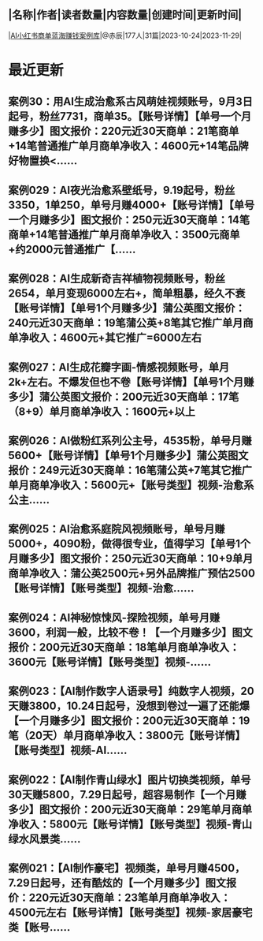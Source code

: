 |名称|作者|读者数量|内容数量|创建时间|更新时间|
---
|[AI小红书商单蓝海赚钱案例库](https://xiaobot.net/p/chichen01?refer=0b133df9-27dc-423b-8101-639049001c13)|@赤辰|177人|31篇|2023-10-24|2023-11-29|

# 最近更新
## 案例30：用AI生成治愈系古风萌娃视频账号，9月3日起号，粉丝7731，商单35。【账号详情】【单号一个月赚多少】图文报价：220元近30天商单：21笔商单+14笔普通推广单月商单净收入：4600元+14笔品牌好物置换<......
## 案例029：AI夜光治愈系壁纸号，9.19起号，粉丝3350，1单250，单号月赚4000+【账号详情】【单号一个月赚多少】图文报价：250元近30天商单：14笔商单+14笔普通推广单月商单净收入：3500元商单+约2000元普通推广【......
## 案例028：AI生成新奇吉祥植物视频账号，粉丝2654，单月变现6000左右+，简单粗暴，经久不衰【账号详情】【单号1个月赚多少】蒲公英图文报价：240元近30天商单：19笔蒲公英+8笔其它推广单月商单净收入：4600元+其它推广=6000左右
## 案例027：AI生成花瓣字画-情感视频账号，单月2k+左右。不爆发但也不卷【账号详情】【单号1个月赚多少】蒲公英图文报价：200元近30天商单：17笔（8+9）单月商单净收入：1600元+以上
## 案例026：AI做粉红系列公主号，4535粉，单号月赚5600+【账号详情】【单号1个月赚多少】蒲公英图文报价：249元近30天商单：16笔蒲公英+7笔其它推广单月商单净收入：5600元+【账号类型】视频-治愈系公主......
## 案例025：AI治愈系庭院风视频账号，单号月赚5000+，4090粉，做得很专业，值得学习【单号1个月赚多少】图文报价：250元近30天商单：10+9单月商单净收入：蒲公英2500元+另外品牌推广预估2500【账号详情】【账号类型】视频-治愈......
## 案例024：AI神秘惊悚风-探险视频，单号月赚3600，利润一般，比较不卷！【一个月赚多少】图文报价：200元近30天商单：18笔单月商单净收入：3600元【账号详情】【账号类型】视频-......
## 案例023：【AI制作数字人语录号】纯数字人视频，20天赚3800，10.24日起号，没想到卷过一遍了还能爆【一个月赚多少】图文报价：200元近30天商单：19笔（20天）单月商单净收入：3800元【账号详情】【账号类型】视频-AI......
## 案例022：【AI制作青山绿水】图片切换类视频，单号30天赚5800，7.29日起号，超容易制作【一个月赚多少】图文报价：200元近30天商单：29笔单月商单净收入：5800元【账号详情】【账号类型】视频-青山绿水风景类......
## 案例021：【AI制作豪宅】视频类，单号月赚4500，7.29日起号，还有酷炫的【一个月赚多少】图文报价：220元近30天商单：23笔单月商单净收入：4500元左右【账号详情】【账号类型】视频-家居豪宅类【账号......


